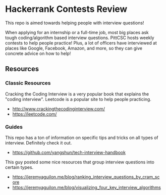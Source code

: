 # Hackerrank Contests Review
This repo is aimed towards helping people with interview questions!

When applying for an internship or a full-time job, most big places ask tough coding/algorithm based interview questions. PittCSC hosts weekly contests to help people practice! Plus, a lot of officers have interviewed at places like Google, Facebook, Amazon, and more, so they can give concrete advice on how to help!

## Resources
### Classic Resources
Cracking the Coding Interview is a very popular book that explains the "coding interview". Leetcode is a popular site to help people practicing.

- http://www.crackingthecodinginterview.com/
- https://leetcode.com/


### Guides
This repo has a ton of information on specific tips and tricks on all types of interview. Definitely check it out.

- https://github.com/yangshun/tech-interview-handbook

This guy posted some nice resources that group interview questions into certain types.
- https://jeremyaguilon.me/blog/ranking_interview_questions_by_cram_score
- https://jeremyaguilon.me/blog/visualizing_four_key_interview_algorithms

